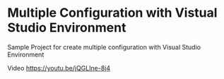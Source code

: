 # Multiple Configuration with Vistual Studio Environment
Sample Project for create multiple configuration with Visual Studio Environment

Video https://youtu.be/jQGLIne-8j4
